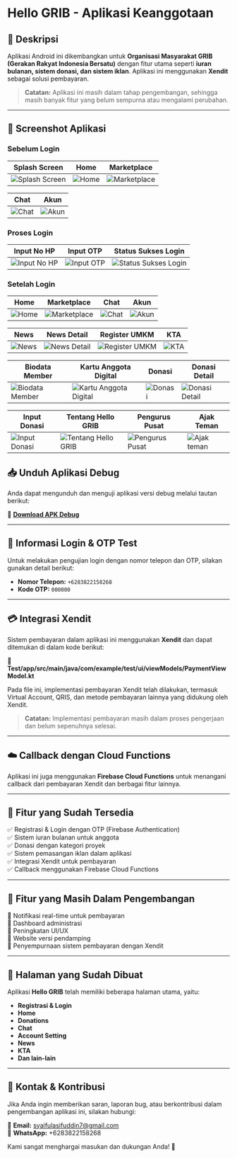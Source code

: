 # Hello GRIB - Aplikasi Keanggotaan

## 📌 Deskripsi
Aplikasi Android ini dikembangkan untuk **Organisasi Masyarakat GRIB (Gerakan Rakyat Indonesia Bersatu)** dengan fitur utama seperti **iuran bulanan, sistem donasi, dan sistem iklan**. Aplikasi ini menggunakan **Xendit** sebagai solusi pembayaran.

> **Catatan:** Aplikasi ini masih dalam tahap pengembangan, sehingga masih banyak fitur yang belum sempurna atau mengalami perubahan.

---

## 📸 Screenshot Aplikasi

### **Sebelum Login**
| Splash Screen | Home | Marketplace |
|--------------|------|------------|
| ![Splash Screen](screenshots/Screenshot_20250307_210611.png) | ![Home](screenshots/Screenshot_20250307_210641.png) | ![Marketplace](screenshots/Screenshot_20250307_210658.png) |

| Chat | Akun |
|------|------|
| ![Chat](screenshots/Screenshot_20250307_210715.png) | ![Akun](screenshots/Screenshot_20250307_210725.png) |

### **Proses Login**
| Input No HP | Input OTP | Status Sukses Login |
|------------|----------|----------------------|
| ![Input No HP](screenshots/Screenshot_20250307_210737.png) | ![Input OTP](screenshots/Screenshot_20250307_210756.png) | ![Status Sukses Login](screenshots/Screenshot_20250307_210845.png) |

### **Setelah Login**
| Home | Marketplace | Chat | Akun |
|------|------------|------|------|
| ![Home](screenshots/Screenshot_20250307_210855.png) | ![Marketplace](screenshots/Screenshot_20250307_210658.png) | ![Chat](screenshots/Screenshot_20250307_211133.png) | ![Akun](screenshots/Screenshot_20250307_211142.png) |

| News | News Detail | Register UMKM | KTA |
|------|------------|---------------|-----|
| ![News](screenshots/Screenshot_20250307_210907.png) | ![News Detail](screenshots/Screenshot_20250307_210920.png) | ![Register UMKM](screenshots/Screenshot_20250307_210934.png) | ![KTA](screenshots/Screenshot_20250307_210946.png) |

| Biodata Member | Kartu Anggota Digital | Donasi | Donasi Detail |
|---------------|----------------------|--------|--------------|
| ![Biodata Member](screenshots/Screenshot_20250307_210956.png) | ![Kartu Anggota Digital](screenshots/Screenshot_20250307_211008.png) | ![Donasi](screenshots/Screenshot_20250307_211024.png) | ![Donasi Detail](screenshots/Screenshot_20250307_211033.png) |

| Input Donasi | Tentang Hello GRIB | Pengurus Pusat | Ajak Teman |
|-------------|-------------------|---------------|-----------|
| ![Input Donasi](screenshots/Screenshot_20250307_211042.png) | ![Tentang Hello GRIB](screenshots/Screenshot_20250307_211106.png) | ![Pengurus Pusat](screenshots/Screenshot_20250307_211115.png) | ![Ajak teman](screenshots/Screenshot_20250307_211155.png) |


## 📥 Unduh Aplikasi Debug
Anda dapat mengunduh dan menguji aplikasi versi debug melalui tautan berikut:

🔗 **[Download APK Debug](https://drive.google.com/file/d/108ZVZrxZaLA1zMI5k3OT3EMO0PYjUgOG/view?usp=drive_link)**

---

## 🔑 Informasi Login & OTP Test
Untuk melakukan pengujian login dengan nomor telepon dan OTP, silakan gunakan detail berikut:

- **Nomor Telepon:** `+6283822158268`
- **Kode OTP:** `000000`

---

## 💳 Integrasi Xendit
Sistem pembayaran dalam aplikasi ini menggunakan **Xendit** dan dapat ditemukan di dalam kode berikut:

📂 **Test/app/src/main/java/com/example/test/ui/viewModels/PaymentViewModel.kt**

Pada file ini, implementasi pembayaran Xendit telah dilakukan, termasuk Virtual Account, QRIS, dan metode pembayaran lainnya yang didukung oleh Xendit.

> **Catatan:** Implementasi pembayaran masih dalam proses pengerjaan dan belum sepenuhnya selesai.

---

## ☁️ Callback dengan Cloud Functions
Aplikasi ini juga menggunakan **Firebase Cloud Functions** untuk menangani callback dari pembayaran Xendit dan berbagai fitur lainnya.

---

## 🚀 Fitur yang Sudah Tersedia
✅ Registrasi & Login dengan OTP (Firebase Authentication)  
✅ Sistem iuran bulanan untuk anggota  
✅ Donasi dengan kategori proyek  
✅ Sistem pemasangan iklan dalam aplikasi  
✅ Integrasi Xendit untuk pembayaran  
✅ Callback menggunakan Firebase Cloud Functions  

---

## 🔧 Fitur yang Masih Dalam Pengembangan
🔹 Notifikasi real-time untuk pembayaran  
🔹 Dashboard administrasi  
🔹 Peningkatan UI/UX  
🔹 Website versi pendamping  
🔹 Penyempurnaan sistem pembayaran dengan Xendit  

---

## 📱 Halaman yang Sudah Dibuat
Aplikasi **Hello GRIB** telah memiliki beberapa halaman utama, yaitu:
- **Registrasi & Login**
- **Home**
- **Donations**
- **Chat**
- **Account Setting**
- **News**
- **KTA**
- **Dan lain-lain**

---

## 📩 Kontak & Kontribusi
Jika Anda ingin memberikan saran, laporan bug, atau berkontribusi dalam pengembangan aplikasi ini, silakan hubungi:

📧 **Email:** [syaifulasifuddin7@gmail.com](mailto:syaifulasifuddin7@gmail.com)  
📱 **WhatsApp:** +6283822158268

Kami sangat menghargai masukan dan dukungan Anda! 🚀
